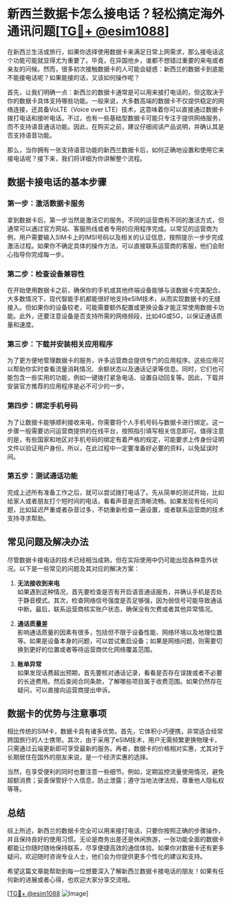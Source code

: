 # 新西兰数据卡怎么接电话？轻松搞定海外通讯问题[[TG💪+ @esim1088](https://t.me/s/esim1088)]

在新西兰生活或旅行，如果你选择使用数据卡来满足日常上网需求，那么接电话这个功能可能就显得尤为重要了。毕竟，在异国他乡，谁都不想错过重要的来电或者亲友的问候。然而，很多初次接触数据卡的人可能会疑惑：新西兰的数据卡到底能不能接电话呢？如果能接的话，又该如何操作呢？

首先，让我们明确一点：新西兰的数据卡通常是可以用来接打电话的，但这取决于你的数据卡具体支持哪些功能。一般来说，大多数高端的数据卡不仅提供稳定的网络连接，还具备VoLTE（Voice over LTE）技术，这意味着你可以直接通过数据卡拨打电话和接听电话。不过，也有一些基础型数据卡可能只专注于提供网络服务，而不支持语音通话功能。因此，在购买之前，建议仔细阅读产品说明，并确认其是否支持语音功能。

那么，当你拥有一张支持语音功能的新西兰数据卡后，如何正确地设置和使用它来接电话呢？接下来，我们将详细为你讲解整个流程。

## 数据卡接电话的基本步骤

### 第一步：激活数据卡服务

拿到数据卡后，第一步当然是激活它的服务。不同的运营商有不同的激活方式，但通常可以通过官方网站、客服热线或者专用的应用程序完成。以常见的运营商为例，用户需要输入SIM卡上的IMSI号码以及相关的认证信息，按照提示一步步完成激活过程。如果你不确定具体的操作方法，可以直接联系运营商的客服，他们会耐心指导你完成每一步。

### 第二步：检查设备兼容性

在开始使用数据卡之前，确保你的手机或其他终端设备能够与该数据卡完美配合。大多数情况下，现代智能手机都能很好地支持eSIM技术，从而实现数据卡的无缝接入。但如果你的设备较老，可能需要额外配置或更换设备才能正常使用数据卡功能。此外，还要注意设备是否支持所需的网络频段，比如4G或5G，以保证通话质量和速度。

### 第三步：下载并安装相关应用程序

为了更方便地管理数据卡的服务，许多运营商会提供专门的应用程序。这些应用可以帮助你实时查看流量消耗情况、余额状态以及通话记录等信息。同时，它们也可能包含一些实用的功能，例如一键拨打紧急电话、设置自动回复等。因此，下载并安装官方推荐的应用程序是必不可少的一步。

### 第四步：绑定手机号码

为了让数据卡能够顺利接收来电，你需要将个人手机号码与数据卡进行绑定。这一步骤一般需要访问运营商提供的在线平台，按照指引填写相关信息即可。值得注意的是，有些国家和地区对手机号码的绑定有着严格的规定，可能要求上传身份证明文件以验证用户身份。所以，在此过程中一定要准备好必要的资料，以免延误时间。

### 第五步：测试通话功能

完成上述所有准备工作之后，就可以尝试拨打电话了。先从简单的测试开始，比如给家人或者朋友打个短时间的电话，看看声音是否清晰流畅。如果发现有任何问题，比如延迟严重或者杂音过多，不妨重新检查一遍设置，或者联系运营商的技术支持寻求帮助。

## 常见问题及解决办法

尽管数据卡接电话的技术已经相当成熟，但在实际使用中仍可能出现各种意外状况。以下是一些常见的问题及其对应的解决方案：

1. **无法接收到来电**  
   如果遇到这种情况，首先要检查是否有开启语音通话服务，并确认手机是否处于静音模式。其次，检查网络信号强度是否足够强，因为弱信号可能导致通话中断。最后，联系运营商核实账户状态，确保没有欠费或者其他异常情况。

2. **通话质量差**  
   影响通话质量的因素有很多，包括但不限于设备性能、网络环境以及地理位置等。如果是设备本身的问题，可以尝试重启设备；如果是网络问题，则需要切换到更好的位置或者等待运营商优化网络覆盖范围。

3. **账单异常**  
   如果发现话费超出预期，首先要核对通话记录，看看是否存在误拨或者不必要的长途费用。然后查阅合同条款，了解哪些项目属于收费范围。如果仍然存在疑问，可以直接向运营商提出申诉。

## 数据卡的优势与注意事项

相比传统的SIM卡，数据卡具有诸多优势。首先，它体积小巧便携，非常适合经常跨国旅行的人士携带。其次，由于采用了eSIM技术，用户无需频繁更换物理卡，只需通过云端更新即可享受最新的服务。再者，数据卡的价格相对实惠，尤其对于长期居住在国外的朋友来说，是一个经济实惠的选择。

当然，在享受便利的同时也要注意一些细节。例如，定期监控流量使用情况，避免超额消费；妥善保管好个人信息，防止泄露；遵守当地法律法规，尊重他人隐私权等等。

## 总结

综上所述，新西兰的数据卡完全可以用来接打电话，只要你按照正确的步骤操作，并且保持良好的使用习惯。无论是商务出差还是休闲旅游，一张功能全面的数据卡都能让你随时随地保持联系，尽享便捷高效的通信体验。如果你对数据卡还有更多疑问，欢迎随时咨询专业人士，他们会为你提供更多个性化的建议和支持。

希望这篇文章能帮助到每一位想要深入了解新西兰数据卡接电话的朋友！如果有任何新的进展或者心得，也欢迎大家分享交流哦。

[[TG💪+ @esim1088](https://t.me/s/esim1088) ![Image](https://i.postimg.cc/4NQfJmqS/Snipaste-2025-05-13-00-14-12.png)]